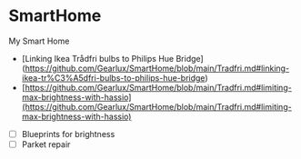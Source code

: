 # SmartHome
My Smart Home

- [Linking Ikea Trådfri bulbs to Philips Hue Bridge] (https://github.com/Gearlux/SmartHome/blob/main/Tradfri.md#linking-ikea-tr%C3%A5dfri-bulbs-to-philips-hue-bridge)
- [https://github.com/Gearlux/SmartHome/blob/main/Tradfri.md#limiting-max-brightness-with-hassio](https://github.com/Gearlux/SmartHome/blob/main/Tradfri.md#limiting-max-brightness-with-hassio)

- [ ] Blueprints for brightness
- [ ] Parket repair
